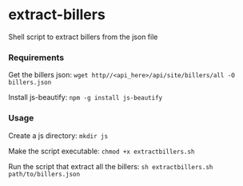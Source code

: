 # extract-billers
Shell script to extract billers from the json file

### Requirements
Get the billers json: `wget http//<api_here>/api/site/billers/all -O billers.json`

Install js-beautify: `npm -g install js-beautify`

### Usage

Create a js directory: `mkdir js`

Make the script executable: `chmod +x extractbillers.sh`

Run the script that extract all the billers: `sh extractbillers.sh path/to/billers.json`
